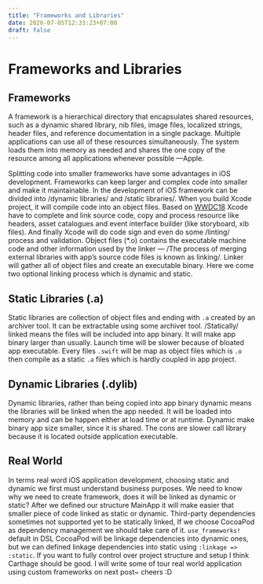 ```yaml
---
title: "Frameworks and Libraries"
date: 2020-07-05T12:33:23+07:00
draft: false
---
```


# Frameworks and Libraries
## Frameworks
A framework is a hierarchical directory that encapsulates shared resources, such as a dynamic shared library, nib files, image files, localized strings, header files, and reference documentation in a single package. Multiple applications can use all of these resources simultaneously. The system loads them into memory as needed and shares the one copy of the resource among all applications whenever possible —Apple.

Splitting code into smaller frameworks have some advantages in iOS development. Frameworks can keep larger and complex code into smaller and make it maintainable. 
In the development of iOS framework can be divided into /dynamic libraries/ and /static libraries/.  When you build Xcode project, it will compile code into an object files. Based on [WWDC18](https://developer.apple.com/videos/play/wwdc2018/415/)  Xcode have to complete and link source code, copy and process resource like headers, asset catalogues and event interface builder (like storyboard, xib files). And finally Xcode will do code sign and even do some /linting/ process and validation. 
Object files (*.o) contains the executable machine code and other information used by the linker — /The process of merging external libraries with app’s source code files is known as linking/. Linker will gather all of object files and create an executable binary. Here we come two optional linking process which is dynamic and static. 

## Static Libraries (.a)
Static libraries are collection of object files and ending with `.a`  created by an archiver tool. It can be extractable using some archiver tool. 
/Statically/ linked means the files will be included into app binary. It will make app binary larger than usually. Launch time will be slower because of bloated app executable.
Every files `.swift` will be map as object files which is `.o`  then compile as a static `.a` files which is hardly coupled in app project. 

## Dynamic Libraries (.dylib)
Dynamic libraries, rather than being copied into app binary dynamic means the libraries will be linked when the app needed. It will be loaded into memory and can be happen either at load time or at runtime. Dynamic make binary app size smaller, since it is shared. The cons are slower call library because it is located outside application executable. 

## Real World
In terms real word iOS application development, choosing static and dynamic we first must understand business purposes. We need to know why we need to create framework, does it will be linked as dynamic or static? After we defined our structure MainApp it will make easier that smaller piece of code linked as static or dynamic. 
Third-party dependencies sometimes not supported yet to be statically linked, If we choose CocoaPod as dependency management we should take care of it. `use_frameworks!` default in DSL CocoaPod will be linkage dependencies into dynamic ones, but we can defined linkage dependencies into static using `:linkage => :static`.  If you want to fully control over project structure and setup I think Carthage should be good. I will write some of tour real world application using custom frameworks on next post~ cheers :D